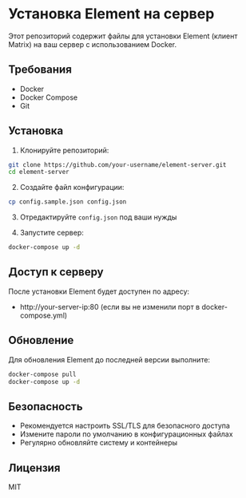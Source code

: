 # Установка Element на сервер

Этот репозиторий содержит файлы для установки Element (клиент Matrix) на ваш сервер с использованием Docker.

## Требования

- Docker
- Docker Compose
- Git

## Установка

1. Клонируйте репозиторий:
```bash
git clone https://github.com/your-username/element-server.git
cd element-server
```

2. Создайте файл конфигурации:
```bash
cp config.sample.json config.json
```

3. Отредактируйте `config.json` под ваши нужды

4. Запустите сервер:
```bash
docker-compose up -d
```

## Доступ к серверу

После установки Element будет доступен по адресу:
- http://your-server-ip:80 (если вы не изменили порт в docker-compose.yml)

## Обновление

Для обновления Element до последней версии выполните:
```bash
docker-compose pull
docker-compose up -d
```

## Безопасность

- Рекомендуется настроить SSL/TLS для безопасного доступа
- Измените пароли по умолчанию в конфигурационных файлах
- Регулярно обновляйте систему и контейнеры

## Лицензия

MIT 